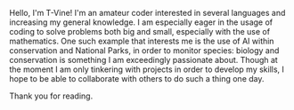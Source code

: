 Hello, I'm T-Vine! I'm an amateur coder interested in several languages and increasing my general knowledge.
I am especially eager in the usage of coding to solve problems both big and small, especially with the use of mathematics. One such example that interests me is the use of AI within conservation and National Parks, in order to monitor species: biology and conservation is something I am exceedingly passionate about.
Though at the moment I am only tinkering with projects in order to develop my skills, I hope to be able to collaborate with others to do such a thing one day. 

Thank you for reading.
